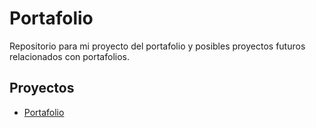 # Portafolio

Repositorio para mi proyecto del portafolio y posibles proyectos futuros relacionados con portafolios.

## Proyectos

- [Portafolio](https://Leonardo-Negrete.github.io/Portafolios)